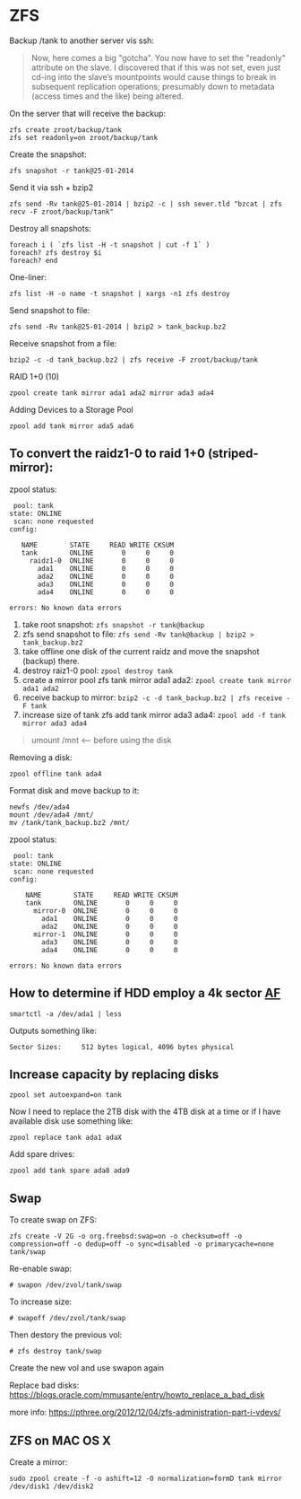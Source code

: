 ZFS
===

Backup /tank to another server vis ssh:

> Now, here comes a big "gotcha". You now have to set the "readonly" attribute on the slave. I discovered that if this was not set, even just cd-ing into the slave’s mountpoints would cause things to break in subsequent replication operations; presumably down to metadata (access times and the like) being altered.

On the server that will receive the backup:

    zfs create zroot/backup/tank
    zfs set readonly=on zroot/backup/tank

Create the snapshot:

    zfs snapshot -r tank@25-01-2014

Send it via ssh + bzip2

    zfs send -Rv tank@25-01-2014 | bzip2 -c | ssh sever.tld "bzcat | zfs recv -F zroot/backup/tank"


Destroy all snapshots:

    foreach i ( `zfs list -H -t snapshot | cut -f 1` )
    foreach? zfs destroy $i
    foreach? end

One-liner:

    zfs list -H -o name -t snapshot | xargs -n1 zfs destroy

Send snapshot to file:

    zfs send -Rv tank@25-01-2014 | bzip2 > tank_backup.bz2

Receive snapshot from a file:

    bzip2 -c -d tank_backup.bz2 | zfs receive -F zroot/backup/tank

RAID 1+0 (10)

    zpool create tank mirror ada1 ada2 mirror ada3 ada4

Adding Devices to a Storage Pool

    zpool add tank mirror ada5 ada6


To convert the raidz1-0 to raid 1+0 (striped-mirror):
-----------------------------------------------------

zpool status:

     pool: tank
    state: ONLINE
     scan: none requested
    config:

       NAME        STATE     READ WRITE CKSUM
       tank        ONLINE       0     0     0
         raidz1-0  ONLINE       0     0     0
           ada1    ONLINE       0     0     0
           ada2    ONLINE       0     0     0
           ada3    ONLINE       0     0     0
           ada4    ONLINE       0     0     0

    errors: No known data errors

1. take root snapshot: `zfs snapshot -r tank@backup`
2. zfs send snapshot to file: `zfs send -Rv tank@backup | bzip2 > tank_backup.bz2`
3. take offline one disk of the current raidz and move the snapshot (backup) there.
4. destroy raiz1-0 pool: `zpool destroy tank`
5. create a mirror pool zfs tank mirror ada1 ada2: `zpool create tank mirror ada1 ada2`
6. receive backup to mirror: `bzip2 -c -d tank_backup.bz2 | zfs receive -F tank`
7. increase size of tank zfs add tank mirror ada3 ada4: `zpool add -f tank mirror ada3 ada4`

> umount /mnt <-- before using the disk

Removing a disk:

    zpool offline tank ada4

Format disk and move backup to it:

    newfs /dev/ada4
    mount /dev/ada4 /mnt/
    mv /tank/tank_backup.bz2 /mnt/

zpool status:

     pool: tank
    state: ONLINE
     scan: none requested
    config:

        NAME        STATE     READ WRITE CKSUM
        tank        ONLINE       0     0     0
          mirror-0  ONLINE       0     0     0
            ada1    ONLINE       0     0     0
            ada2    ONLINE       0     0     0
          mirror-1  ONLINE       0     0     0
            ada3    ONLINE       0     0     0
            ada4    ONLINE       0     0     0

    errors: No known data errors


How to determine if HDD employ a 4k sector [AF](http://en.wikipedia.org/wiki/Advanced_Format)
---------------------------------------------------------------------------------------------

    smartctl -a /dev/ada1 | less

Outputs something like:

    Sector Sizes:     512 bytes logical, 4096 bytes physical

Increase capacity by replacing disks
------------------------------------

    zpool set autoexpand=on tank

Now I need to replace the 2TB disk with the 4TB disk at a time or if I have available disk use something like:

    zpool replace tank ada1 adaX


Add spare drives:

    zpool add tank spare ada8 ada9



Swap
----

To create swap on ZFS:

    zfs create -V 2G -o org.freebsd:swap=on -o checksum=off -o compression=off -o dedup=off -o sync=disabled -o primarycache=none tank/swap

Re-enable swap:

    # swapon /dev/zvol/tank/swap

To increase size:

    # swapoff /dev/zvol/tank/swap

Then destory the previous vol:

    # zfs destroy tank/swap

Create the new vol and use swapon again


Replace bad disks: https://blogs.oracle.com/mmusante/entry/howto_replace_a_bad_disk

more info: https://pthree.org/2012/12/04/zfs-administration-part-i-vdevs/

ZFS on MAC OS X
---------------

Create a mirror:

    sudo zpool create -f -o ashift=12 -O normalization=formD tank mirror /dev/disk1 /dev/disk2
